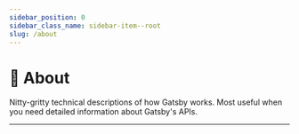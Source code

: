 ```yaml
---
sidebar_position: 0
sidebar_class_name: sidebar-item--root
slug: /about
---
```


# 🍰 About

Nitty-gritty technical descriptions of how Gatsby works. Most useful when you need detailed information about Gatsby's APIs.

---
